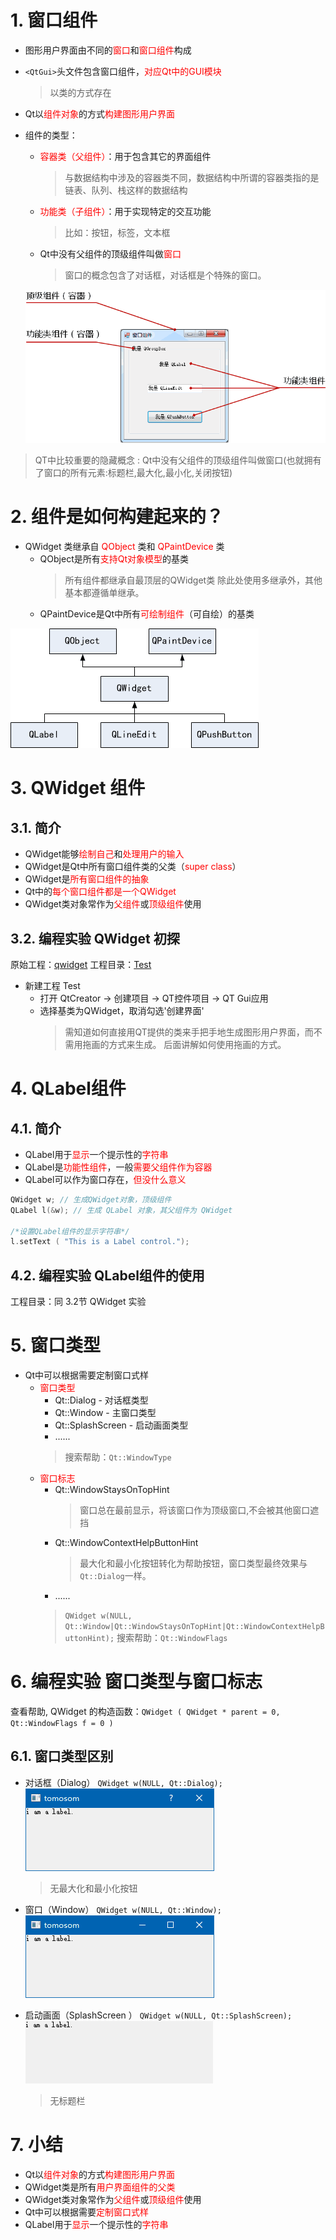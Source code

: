 # 1. 窗口组件
- 图形用户界面由不同的<font color=red>窗口</font>和<font color=red>窗口组件</font>构成
- `<QtGui>`头文件包含窗口组件，<font color=red>对应Qt中的GUI模块</font>
    > 以类的方式存在
- Qt以<font color=red>组件对象</font>的方式<font color=red>构建图形用户界面</font>
- 组件的类型：
    - <font color=red>容器类（父组件）</font>：用于包含其它的界面组件
        > 与数据结构中涉及的容器类不同，数据结构中所谓的容器类指的是链表、队列、栈这样的数据结构
    - <font color=red>功能类（子组件）</font>：用于实现特定的交互功能
        > 比如：按钮，标签，文本框
    - Qt中没有父组件的顶级组件叫做<font color=red>窗口</font>
        > 窗口的概念包含了对话框，对话框是个特殊的窗口。

    ![](vx_images/006_1.png)
> QT中比较重要的隐藏概念 : Qt中没有父组件的顶级组件叫做窗口(也就拥有了窗口的所有元素:标题栏,最大化,最小化,关闭按钮)

# 2. 组件是如何构建起来的？
- QWidget 类继承自 <font color=red>QObject</font> 类和 <font color=red>QPaintDevice</font> 类
    - QObject是所有<font color=red>支持Qt对象模型</font>的基类
        > 所有组件都继承自最顶层的QWidget类
        > 除此处使用多继承外，其他基本都遵循单继承。
    - QPaintDevice是Qt中所有<font color=red>可绘制组件</font>（可自绘）的基类

![](vx_images/006_2.png)

# 3. QWidget 组件
## 3.1. 简介
- QWidget能够<font color=red>绘制自己</font>和<font color=red>处理用户的输入</font>
- QWidget是Qt中所有窗口组件类的父类（<font color=red>super class</font>）
- QWidget是<font color=red>所有窗口组件的抽象</font>
- Qt中的<font color=red>每个窗口组件都是一个QWidget</font>
- QWidget类对象常作为<font color=red>父组件</font>或<font color=red>顶级组件</font>使用

## 3.2. 编程实验 QWidget 初探
原始工程：[qwidget](vx_attachments\006_window_components_and_window_types\qwidget)
工程目录：[Test](vx_attachments\006_window_components_and_window_types\Test)

- 新建工程 Test
    - 打开 QtCreator -> 创建项目 -> QT控件项目 -> QT Gui应用
    - 选择基类为QWidget，取消勾选'创建界面'
        > 需知道如何直接用QT提供的类来手把手地生成图形用户界面，而不需用拖画的方式来生成。
        > 后面讲解如何使用拖画的方式。

# 4. QLabel组件
## 4.1. 简介
- QLabel用于<font color=red>显示</font>一个提示性的<font color=red>字符串</font>
- QLabel是<font color=red>功能性组件</font>，一般<font color=red>需要父组件作为容器</font>
- QLabel可以作为窗口存在，<font color=red>但没什么意义</font>

```c
QWidget w; // 生成QWidget对象，顶级组件
QLabel l(&w); // 生成 QLabel 对象，其父组件为 QWidget

/*设置QLabel组件的显示字符串*/
l.setText ( "This is a Label control.");
```

## 4.2. 编程实验 QLabel组件的使用
工程目录：同 3.2节 QWidget 实验

# 5. 窗口类型
- Qt中可以根据需要定制窗口式样
    - <font color=red>窗口类型</font>
        - Qt::Dialog - 对话框类型
        - Qt::Window - 主窗口类型
        - Qt::SplashScreen - 启动画面类型
        - ......
        > 搜索帮助：`Qt::WindowType`
    - <font color=red>窗口标志</font>
        - Qt::WindowStaysOnTopHint
            > 窗口总在最前显示，将该窗口作为顶级窗口,不会被其他窗口遮挡
        - Qt::WindowContextHelpButtonHint
            > 最大化和最小化按钮转化为帮助按钮，窗口类型最终效果与`Qt::Dialog`一样。
        - ......
        > `QWidget w(NULL, Qt::Window|Qt::WindowStaysOnTopHint|Qt::WindowContextHelpButtonHint);`
        > 搜索帮助：`Qt::WindowFlags`

# 6. 编程实验 窗口类型与窗口标志
查看帮助, QWidget 的构造函数：`QWidget ( QWidget * parent = 0, Qt::WindowFlags f = 0 )`
## 6.1. 窗口类型区别
- 对话框（Dialog）
    `QWidget w(NULL, Qt::Dialog);`
    ![](vx_images/006_e1.png)
    > 无最大化和最小化按钮

- 窗口（Window）
    `QWidget w(NULL, Qt::Window);`
    ![](vx_images/006_e2.png)

- 启动画面（SplashScreen ）
    `QWidget w(NULL, Qt::SplashScreen);`
    ![](vx_images/006_e3.png)
    > 无标题栏

# 7. 小结
- Qt以<font color=red>组件对象</font>的方式<font color=red>构建图形用户界面</font>
- QWidget类是所有<font color=red>用户界面组件的父类</font>
- QWidget类对象常作为<font color=red>父组件</font>或<font color=red>顶级组件</font>使用
- Qt中可以根据需要<font color=red>定制窗口式样</font>
- QLabel用于<font color=red>显示</font>一个提示性的<font color=red>字符串</font>
